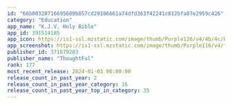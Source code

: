 ```yaml
---
id: "66b00328716695609b857cd29106661a74dfd363f42241c812bfa07e2959c426"
category: "Education"
app_name: "K.J.V. Holy Bible"
app_id: 391514185
app_icon: https://is1-ssl.mzstatic.com/image/thumb/Purple126/v4/4b/4c/8a/4b4c8aac-8438-b32f-b2fa-d85a8f5d8706/AppIcon-0-0-1x_U007emarketing-0-4-0-0-85-220.jpeg/1024x1024bb.png
app_screenshot: https://is1-ssl.mzstatic.com/image/thumb/Purple116/v4/f0/8c/ce/f08cce7c-bc39-e318-31d2-54aeaa2346dd/pr_source.png/1242x2688bb.png
publisher_id: 371679203
publisher_name: "ThoughtFul"
rank: 177
most_recent_release: 2024-01-03 00:00:00
release_count_in_past_year: 2
release_count_in_past_year_category: 16
release_count_in_past_year_top_in_category: 35
---
```

